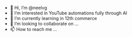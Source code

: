 - 👋 Hi, I’m @neelvg
- 👀 I’m interested in YouTube automations fully through AI 
- 🌱 I’m currently learning in 12th commerce 
- 💞️ I’m looking to collaborate on ...
- 📫 How to reach me ... 

<!---
neelvg/neelvg is a ✨ special ✨ repository because its `README.md` (this file) appears on your GitHub profile.
You can click the Preview link to take a look at your changes.
--->
